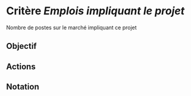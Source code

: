 # Critère *Emplois impliquant le projet*
Nombre de postes sur le marché impliquant ce projet

## Objectif


## Actions


## Notation
